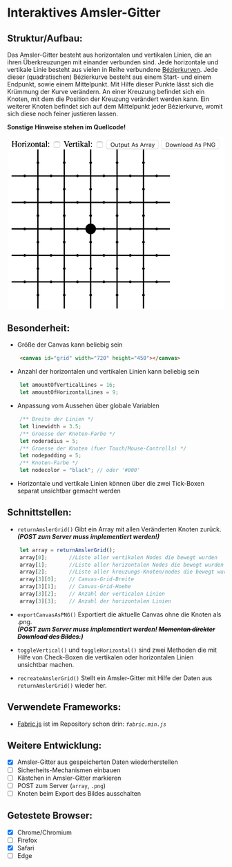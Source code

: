 # Interaktives Amsler-Gitter


## Struktur/Aufbau:
Das Amsler-Gitter besteht aus horizontalen und vertikalen Linien, die an ihren Überkreuzungen mit einander verbunden sind.
Jede horizontale und vertikale Linie besteht aus vielen in Reihe verbundene [Bézierkurven](https://de.m.wikipedia.org/wiki/Bézierkurve). 
Jede dieser (quadratischen) Bézierkurve besteht aus einem Start- und einem Endpunkt, sowie einem Mittelpunkt. Mit Hilfe dieser Punkte lässt sich die Krümmung der Kurve verändern. 
An einer Kreuzung befindet sich ein Knoten, mit dem die Position der Kreuzung verändert werden kann. Ein weiterer Knoten befindet sich auf dem Mittelpunkt jeder Bézierkurve, womit sich diese noch feiner justieren lassen. 

**Sonstige Hinweise stehen im Quellcode!**

![Amsler-Grid](grid.png)

## Besonderheit:
* Größe der Canvas kann beliebig sein    
```html 
    <canvas id="grid" width="720" height="450"></canvas>
```
* Anzahl der horizontalen und vertikalen Linien kann beliebig sein
```javascript
    let amountOfVerticalLines = 16;
    let amountOfHorizontalLines = 9;
```
* Anpassung vom Aussehen über globale Variablen
```javascript 
    /** Breite der Linien */
    let linewidth = 3.5;
    /** Groesse der Knoten-Farbe */
    let noderadius = 5;
    /** Groesse der Knoten (fuer Touch/Mouse-Controlls) */
    let nodepadding = 5;
    /** Knoten-Farbe */
    let nodecolor = "black"; // oder '#000'
```

* Horizontale und vertikale Linien können über die zwei Tick-Boxen separat unsichtbar gemacht werden 


## Schnittstellen:
* ```returnAmslerGrid()``` Gibt ein Array mit allen Veränderten Knoten zurück. <br>***(POST zum Server muss implementiert werden!)***
```javascript
    let array = returnAmslerGrid();
    array[0];       //Liste aller vertikalen Nodes die bewegt wurden
    array[1];       //Liste aller horizontalen Nodes die bewegt wurden
    array[2];       //Liste aller kreuzungs-Knoten/nodes die bewegt wurden     
    array[3][0];    // Canvas-Grid-Breite
    array[3][1];    // Canvas-Grid-Hoehe
    array[3][2];    // Anzahl der verticalen Linien
    array[3][3];    // Anzahl der horizontalen Linien
```

* ```exportCanvasAsPNG()``` Exportiert die aktuelle Canvas ohne die Knoten als .png. <br>***(POST zum Server muss implementiert werden! ~~Momentan direkter Download des Bildes.~~)***

* ```toggleVertical()``` und ```toggleHorizontal()``` sind zwei Methoden die mit Hilfe von Check-Boxen die vertikalen oder horizontalen Linien unsichtbar machen. 

* ```recreateAmslerGrid()``` Stellt ein Amsler-Gitter mit Hilfe der Daten aus ```returnAmslerGrid()``` wieder her.

## Verwendete Frameworks:
* [Fabric.js](http://www.fabricjs.com/) ist im Repository schon drin: *```fabric.min.js```*

## Weitere Entwicklung:
- [x] Amsler-Gitter aus gespeicherten Daten wiederherstellen
- [ ] Sicherheits-Mechanismen einbauen
- [ ] Kästchen in Amsler-Gitter markieren
- [ ] POST zum Server (`array`, `.png`)
- [ ] Knoten beim Export des Bildes ausschalten

## Getestete Browser:
- [x] Chrome/Chromium
- [ ] Firefox
- [x] Safari
- [ ] Edge
